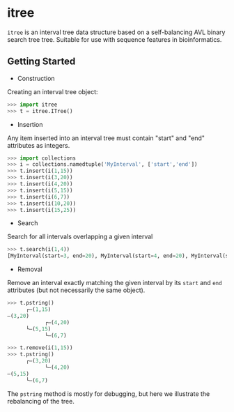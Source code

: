 # itree

`itree` is an interval tree data structure based on a self-balancing AVL binary search tree tree. 
Suitable for use with sequence features in bioinformatics.

## Getting Started

* Construction

Creating an interval tree object:

```python
>>> import itree
>>> t = itree.ITree()
```

* Insertion

Any item inserted into an interval tree must contain "start" and "end" attributes as integers. 

```python
>>> import collections
>>> i = collections.namedtuple('MyInterval', ['start','end'])
>>> t.insert(i(1,15))
>>> t.insert(i(3,20))
>>> t.insert(i(4,20))
>>> t.insert(i(5,15))
>>> t.insert(i(6,7))
>>> t.insert(i(10,20))
>>> t.insert(i(15,25))
```

* Search

Search for all intervals overlapping a given interval

```python 
>>> t.search(i(1,4)) 
[MyInterval(start=3, end=20), MyInterval(start=4, end=20), MyInterval(start=1, end=15)]
```

* Removal

Remove an interval exactly matching the given interval by its `start` and `end` attributes (but not necessarily the 
same object).

```python
>>> t.pstring()
      ┌–(1,15)
–(3,20)
            ┌–(4,20)
      └–(5,15)
            └–(6,7)

>>> t.remove(i(1,15))
>>> t.pstring()
      ┌–(3,20)
            └–(4,20)
–(5,15)
      └–(6,7)
``` 

The `pstring` method is mostly for debugging, but here we illustrate the rebalancing of the tree.
